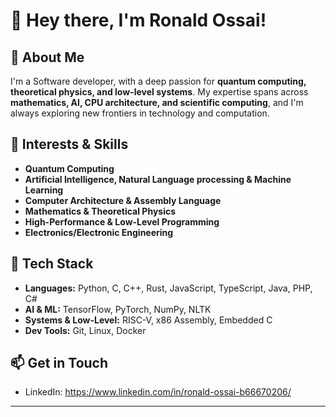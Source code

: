 # 👋 Hey there, I'm Ronald Ossai!  

## 🚀 About Me  
I'm a Software developer, with a deep passion for **quantum computing, theoretical physics, and low-level systems**. My expertise spans across **mathematics, AI, CPU architecture, and scientific computing**, and I'm always exploring new frontiers in technology and computation.  

## 🔬 Interests & Skills  
- **Quantum Computing**  
- **Artificial Intelligence, Natural Language processing & Machine Learning**  
- **Computer Architecture & Assembly Language**  
- **Mathematics & Theoretical Physics**  
- **High-Performance & Low-Level Programming**
- **Electronics/Electronic Engineering** 

## 🔧 Tech Stack  
- **Languages:** Python, C, C++, Rust, JavaScript, TypeScript, Java, PHP, C#
- **AI & ML:** TensorFlow, PyTorch, NumPy, NLTK
- **Systems & Low-Level:** RISC-V, x86 Assembly, Embedded C  
- **Dev Tools:** Git, Linux, Docker  

## 📫 Get in Touch   
- LinkedIn: https://www.linkedin.com/in/ronald-ossai-b66670206/  


---




<!---
ronaldossai/ronaldossai is a ✨ special ✨ repository because its `README.md` (this file) appears on your GitHub profile.
You can click the Preview link to take a look at your changes.
--->
